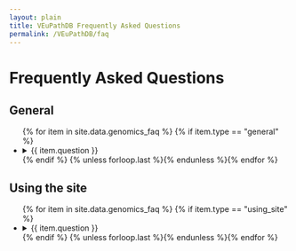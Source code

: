 ```yaml
---
layout: plain
title: VEuPathDB Frequently Asked Questions
permalink: /VEuPathDB/faq
---
```

<div id="ce-static-content">

<h1 id="FAQ">Frequently Asked Questions</h1>

<div id="general">
  <h2>General</h2>
  <ul>
    {% for item in site.data.genomics_faq %}
    {% if item.type == "general" %}
    <li><a name="{{ item.uid }}"></a>
      <details id="{{ item.uid }}">
        <summary>{{ item.question }}</summary>
        <p>
          {{ item.answer | markdownify }}
        </p>
      </details>
    </li>
    {% endif %}
    {% unless forloop.last %}{% endunless %}{% endfor %}
  </ul>
</div>

<div id="using_site">
  <h2>Using the site</h2>
  <ul>
    {% for item in site.data.genomics_faq %}
    {% if item.type == "using_site" %}
    <li><a name="{{ item.uid }}"></a>
      <details id="{{ item.uid }}">
        <summary>{{ item.question }}</summary>
        <p>
          {{ item.answer | markdownify}}
        </p>
      </details>
    </li>
    {% endif %}
    {% unless forloop.last %}{% endunless %}{% endfor %}
  </ul>
</div>

</div>

<script>
function getHashFromUrl(url){
    console.log("My url: ", url);
    var a = document.createElement("a");
    a.href = url;
    return a.hash.replace(/^#/, "");
}
function openEntry(myanchor) {
  console.log("My Anchor: ", myanchor);
  document.getElementById(myanchor).open = true;
}
document.onload = openEntry(getHashFromUrl(window.location.href));
</script>
